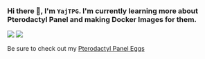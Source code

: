 ### Hi there 👋, I'm `YajTPG`. I'm currently learning more about Pterodactyl Panel and making Docker Images for them.
<img src="https://readme-github-stats.now.sh/api?username=YajTPG&theme=blue-green&show&icons=true">
<img src="https://readme-github-stats.now.sh/api/wakatime/?username=YajTPG&theme=blue-green&show&icons=true">

Be sure to check out my [Pterodactyl Panel Eggs](https://github.com/yajtpg/pterodactyl-eggs)
